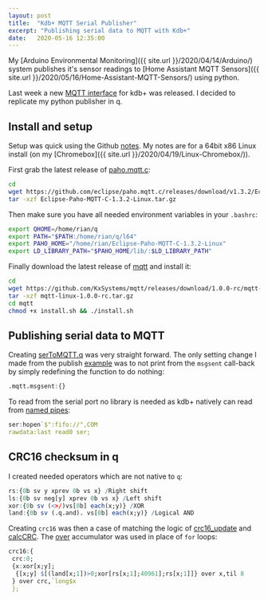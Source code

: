 ```yaml
---
layout: post
title:  "Kdb+ MQTT Serial Publisher"
excerpt: "Publishing serial data to MQTT with Kdb+"
date:   2020-05-16 12:35:00
---
```


My [Arduino Environmental Monitoring]({{ site.url }}/2020/04/14/Arduino/) system publishes it's sensor readings to [Home Assistant MQTT Sensors]({{ site.url }}/2020/05/16/Home-Assistant-MQTT-Sensors/) using python.

Last week a new [MQTT interface](https://code.kx.com/q/interfaces/mqtt/) for kdb+ was released. I decided to replicate my python publisher in q.

## Install and setup

Setup was quick using the Github [notes](https://github.com/KxSystems/mqtt#installation). My notes are for a 64bit x86 Linux install (on my [Chromebox]({{ site.url }}/2020/04/19/Linux-Chromebox/)).

First grab the latest release of [paho.mqtt.c](https://github.com/eclipse/paho.mqtt.c/releases):

```bash
cd
wget https://github.com/eclipse/paho.mqtt.c/releases/download/v1.3.2/Eclipse-Paho-MQTT-C-1.3.2-Linux.tar.gz
tar -xzf Eclipse-Paho-MQTT-C-1.3.2-Linux.tar.gz
```

Then make sure you have all needed environment variables in your `.bashrc`:

```bash
export QHOME=/home/rian/q
export PATH="$PATH:/home/rian/q/l64"
export PAHO_HOME="/home/rian/Eclipse-Paho-MQTT-C-1.3.2-Linux"
export LD_LIBRARY_PATH="$PAHO_HOME/lib/:$LD_LIBRARY_PATH"
```

Finally download the latest release of [mqtt](https://github.com/KxSystems/mqtt/releases) and install it:

```bash
cd
wget https://github.com/KxSystems/mqtt/releases/download/1.0.0-rc/mqtt-linux-1.0.0-rc.tar.gz
tar -xzf mqtt-linux-1.0.0-rc.tar.gz
cd mqtt
chmod +x install.sh && ./install.sh
```

## Publishing serial data to MQTT

Creating [serToMQTT.q](https://github.com/rianoc/Arduino/blob/master/EnvironmentalMonitor/serToMQTT.q) was very straight forward. The only setting change I made from the publish [example](https://github.com/KxSystems/mqtt/blob/master/examples/producer.q) was to not print from the `msgsent` call-back by simply redefining the function to do nothing:

```q
.mqtt.msgsent:{}
```

To read from the serial port no library is needed as kdb+ natively can read from [named pipes](https://code.kx.com/q/kb/named-pipes/):

```q
ser:hopen`$":fifo://",COM
rawdata:last read0 ser;
```

## CRC16 checksum in q

I created needed operators which are not native to `q`:

```q
rs:{0b sv y xprev 0b vs x} /Right shift
ls:{0b sv neg[y] xprev 0b vs x} /Left shift
xor:{0b sv (<>/)vs[0b] each(x;y)} /XOR
land:{0b sv (.q.and). vs[0b] each(x;y)} /Logical AND
```

Creating `crc16` was then a case of matching the logic of [crc16_update](https://www.nongnu.org/avr-libc/user-manual/group__util__crc.html#ga95371c87f25b0a2497d9cba13190847f) and [calcCRC](https://github.com/rianoc/Arduino/blob/39539f3352771bb879ec47dc2cdd6dc7aab369bc/EnvironmentalMonitor/EnvironmentalMonitor.ino#L58). The [over](https://code.kx.com/q/ref/over/) accumulator was used in place of `for` loops:

```q
crc16:{
 crc:0;
 {x:xor[x;y];
  {[x;y] $[(land[x;1])>0;xor[rs[x;1];40961];rs[x;1]]} over x,til 8
 } over crc,`long$x
 };
 ```
